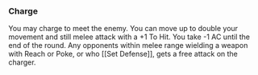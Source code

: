 ### Charge
You may charge to meet the enemy. You can move up to double your movement and still melee attack with a +1 To Hit. You take -1 AC until the end of the round. Any opponents within melee range wielding a weapon with Reach or Poke, or who [[Set Defense]], gets a free attack on the charger.